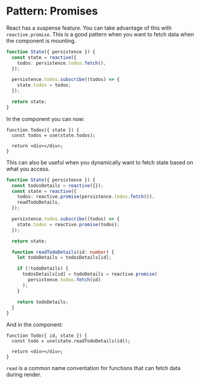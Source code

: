 # Pattern: Promises

React has a suspense feature. You can take advantage of this with `reactive.promise`. This is a good pattern when you want to fetch data when the component is mounting.

```ts
function State({ persistence }) {
  const state = reactive({
    todos: persistence.todos.fetch(),
  });

  persistence.todos.subscribe((todos) => {
    state.todos = todos;
  });

  return state;
}
```

In the component you can now:

```tsx
function Todos({ state }) {
  const todos = use(state.todos);

  return <div></div>;
}
```

This can also be useful when you dynamically want to fetch state based on what you access.

```ts
function State({ persistence }) {
  const todosDetails = reactive({});
  const state = reactive({
    todos: reactive.promise(persistence.todos.fetch()),
    readTodoDetails,
  });

  persistence.todos.subscribe((todos) => {
    state.todos = reactive.promise(todos);
  });

  return state;

  function readTodoDetails(id: number) {
    let todoDetails = todosDetails[id];

    if (!todoDetails) {
      todosDetails[id] = todoDetails = reactive.promise(
        persistence.todos.fetch(id)
      );
    }

    return todoDetails;
  }
}
```

And in the component:

```tsx
function Todo({ id, state }) {
  const todo = use(state.readTodoDetails(id));

  return <div></div>;
}
```

`read` is a common name conventation for functions that can fetch data during render.
